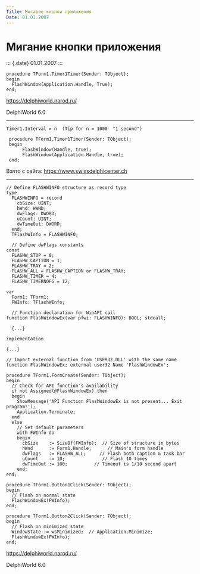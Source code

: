 ```yaml
---
Title: Мигание кнопки приложения
Date: 01.01.2007
---
```


Мигание кнопки приложения
=========================

::: {.date}
01.01.2007
:::

    procedure TForm1.Timer1Timer(Sender: TObject);
    begin
      FlashWindow(Application.Handle, True);
    end;

<https://delphiworld.narod.ru/>

DelphiWorld 6.0

------------------------------------------------------------------------

    Timer1.Interval = n  (Tip for n = 1000  "1 second")
     
     procedure TForm1.Timer1Timer(Sender: TObject);
     begin
          FlashWindow(Handle, true);
          FlashWindow(Application.Handle, true);
     end;

Взято с сайта: <https://www.swissdelphicenter.ch>

------------------------------------------------------------------------

    // Define FLASHWINFO structure as record type 
    type 
      FLASHWINFO = record 
        cbSize: UINT; 
        hWnd: HWND; 
        dwFlags: DWORD; 
        uCount: UINT; 
        dwTimeOut: DWORD; 
      end; 
      TFlashWInfo = FLASHWINFO; 
     
      // Define dwFlags constants 
    const 
      FLASHW_STOP = 0; 
      FLASHW_CAPTION = 1; 
      FLASHW_TRAY = 2; 
      FLASHW_ALL = FLASHW_CAPTION or FLASHW_TRAY; 
      FLASHW_TIMER = 4; 
      FLASHW_TIMERNOFG = 12; 
     
    var 
      Form1: TForm1; 
      FWInfo: TFlashWInfo; 
     
      // Function declaration for WinAPI call 
    function FlashWindowEx(var pfwi: FLASHWINFO): BOOL; stdcall; 
     
      {...} 
     
    implementation 
     
    {...} 
     
    // Import external function from 'USER32.DLL' with the same name 
    function FlashWindowEx; external user32 Name 'FlashWindowEx'; 
     
    procedure TForm1.FormCreate(Sender: TObject); 
    begin 
      // Check for API function's availability 
      if not Assigned(@FlashWindowEx) then 
      begin 
        ShowMessage('API Function FlashWindowEx is not present... Exit program!'); 
        Application.Terminate; 
      end 
      else 
        // Set default parameters 
        with FWInfo do 
        begin 
          cbSize    := SizeOf(FWInfo);  // Size of structure in bytes 
          hWnd      := Form1.Handle;      // Main's form handle 
          dwFlags   := FLASHW_ALL;     // Flash both caption & task bar 
          uCount    := 10;              // Flash 10 times 
          dwTimeOut := 100;          // Timeout is 1/10 second apart 
        end; 
    end; 
     
    procedure TForm1.Button1Click(Sender: TObject); 
    begin 
      // Flash on normal state 
      FlashWindowEx(FWInfo); 
    end; 
     
    procedure TForm1.Button2Click(Sender: TObject); 
    begin 
      // Flash on minimized state 
      WindowState := wsMinimized;  // Application.Minimize; 
      FlashWindowEx(FWInfo); 
    end;
     

<https://delphiworld.narod.ru/>

DelphiWorld 6.0
